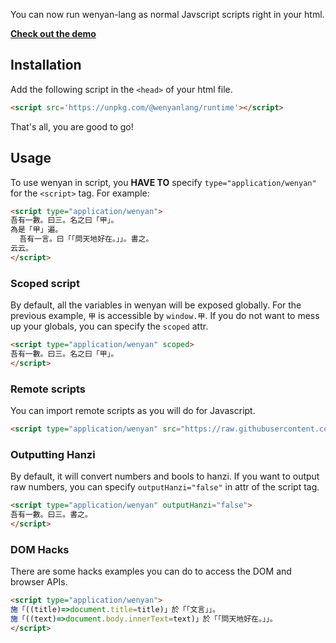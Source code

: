 You can now run wenyan-lang as normal Javscript scripts right in your html.

[**Check out the demo**](https://jsfiddle.net/antfu/u532ny49/)

## Installation

Add the following script in the `<head>` of your html file.

```html
<script src='https://unpkg.com/@wenyanlang/runtime'></script>
```

That's all, you are good to go!

## Usage

To use wenyan in script, you **HAVE TO** specify `type="application/wenyan"` for the `<script>` tag. For example:

```html
<script type="application/wenyan">
吾有一數。曰三。名之曰「甲」。
為是「甲」遍。
  吾有一言。曰「「問天地好在。」」。書之。
云云。
</script>
```

### Scoped script

By default, all the variables in wenyan will be exposed globally. For the previous example, `甲` is accessible by `window.甲`. If you do not want to mess up your globals, you can specify the `scoped` attr.

```html
<script type="application/wenyan" scoped>
吾有一數。曰三。名之曰「甲」。
</script>
```

### Remote scripts

You can import remote scripts as you will do for Javascript.

```html
<script type="application/wenyan" src="https://raw.githubusercontent.com/LingDong-/wenyan-lang/master/examples/fizzbuzz.wy"></script>
```

### Outputting Hanzi

By default, it will convert numbers and bools to hanzi. If you want to output raw numbers, you can specify `outputHanzi="false"` in attr of the script tag.

```html
<script type="application/wenyan" outputHanzi="false">
吾有一數。曰三。書之。
</script>
```

### DOM Hacks

There are some hacks examples you can do to access the DOM and browser APIs.

```html
<script type="application/wenyan">
施「((title)=>document.title=title)」於「「文言」」。
施「((text)=>document.body.innerText=text)」於「「問天地好在。」」。
</script>
```
